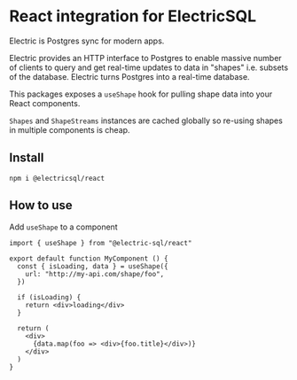 # React integration for ElectricSQL

Electric is Postgres sync for modern apps.

Electric provides an HTTP interface to Postgres to enable massive number of clients to query and get real-time updates to data in "shapes" i.e. subsets of the database. Electric turns Postgres into a real-time database.

This packages exposes a `useShape` hook for pulling shape data into your React components.

`Shapes` and `ShapeStreams` instances are cached globally so re-using shapes in multiple components is cheap.

## Install

`npm i @electricsql/react`

## How to use

Add `useShape` to a component

```tsx
import { useShape } from "@electric-sql/react"

export default function MyComponent () {
  const { isLoading, data } = useShape({
    url: "http://my-api.com/shape/foo",
  })

  if (isLoading) {
    return <div>loading</div>
  }

  return (
    <div>
      {data.map(foo => <div>{foo.title}</div>)}
    </div>
  )
}
```
